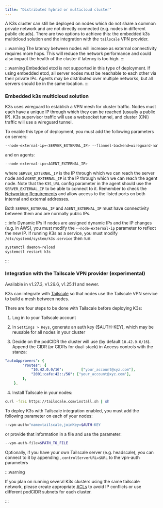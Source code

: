 ```yaml
---
title: "Distributed hybrid or multicloud cluster"
---
```


A K3s cluster can still be deployed on nodes which do not share a common private network and are not directly connected (e.g. nodes in different public clouds). There are two options to achieve this: the embedded k3s multicloud solution and the integration with the `tailscale` VPN provider.

:::warning
The latency between nodes will increase as external connectivity requires more hops. This will reduce the network performance and could also impact the health of the cluster if latency is too high.
:::

:::warning
Embedded etcd is not supported in this type of deployment. If using embedded etcd, all server nodes must be reachable to each other via their private IPs. Agents may be distributed over multiple networks, but all servers should be in the same location.
:::

### Embedded k3s multicloud solution

K3s uses wireguard to establish a VPN mesh for cluster traffic. Nodes must each have a unique IP through which they can be reached (usually a public IP). K3s supervisor traffic will use a websocket tunnel, and cluster (CNI) traffic will use a wireguard tunnel.

To enable this type of deployment, you must add the following parameters on servers:
```bash
--node-external-ip=<SERVER_EXTERNAL_IP> --flannel-backend=wireguard-native --flannel-external-ip
```
and on agents:
```bash
--node-external-ip=<AGENT_EXTERNAL_IP>
```

where `SERVER_EXTERNAL_IP` is the IP through which we can reach the server node and `AGENT_EXTERNAL_IP` is the IP through which we can reach the agent node. Note that the `K3S_URL` config parameter in the agent should use the `SERVER_EXTERNAL_IP` to be able to connect to it. Remember to check the [Networking Requirements](../installation/requirements.md#networking) and allow access to the listed ports on both internal and external addresses.

Both `SERVER_EXTERNAL_IP` and `AGENT_EXTERNAL_IP` must have connectivity between them and are normally public IPs.

:::info Dynamic IPs
If nodes are assigned dynamic IPs and the IP changes (e.g. in AWS), you must modify the `--node-external-ip` parameter to reflect the new IP. If running K3s as a service, you must modify `/etc/systemd/system/k3s.service` then run:

```bash
systemctl daemon-reload
systemctl restart k3s
```
:::

### Integration with the Tailscale VPN provider (experimental)

Available in v1.27.3, v1.26.6, v1.25.11 and newer.

K3s can integrate with [Tailscale](https://tailscale.com/) so that nodes use the Tailscale VPN service to build a mesh between nodes.

There are four steps to be done with Tailscale before deploying K3s:

1. Log in to your Tailscale account

2. In `Settings > Keys`, generate an auth key ($AUTH-KEY), which may be reusable for all nodes in your cluster

3. Decide on the podCIDR the cluster will use (by default `10.42.0.0/16`). Append the CIDR (or CIDRs for dual-stack) in Access controls with the stanza:
```yaml
"autoApprovers": {
        "routes": {
            "10.42.0.0/16":        ["your_account@xyz.com"],
            "2001:cafe:42::/56": ["your_account@xyz.com"],
        },
    },
```

4. Install Tailscale in your nodes:
```bash
curl -fsSL https://tailscale.com/install.sh | sh
```

To deploy K3s with Tailscale integration enabled, you must add the following parameter on each of your nodes:
```bash
--vpn-auth="name=tailscale,joinKey=$AUTH-KEY
```
or provide that information in a file and use the parameter:
```bash
--vpn-auth-file=$PATH_TO_FILE
```

Optionally, if you have your own Tailscale server (e.g. headscale), you can connect to it by appending `,controlServerURL=$URL` to the vpn-auth parameters

:::warning

If you plan on running several K3s clusters using the same tailscale network, please create appropriate [ACLs](https://tailscale.com/kb/1018/acls) to avoid IP conflicts or use different podCIDR subnets for each cluster.

:::
